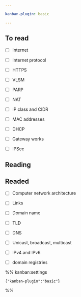 ```yaml
---

kanban-plugin: basic

---
```


## To read

- [ ] Internet
- [ ] Internet protocol
- [ ] HTTPS
- [ ] VLSM
- [ ] PARP
- [ ] NAT
- [ ] IP class and CIDR
- [ ] MAC addresses
- [ ] DHCP
- [ ] Gateway works
- [ ] IPSec


## Reading



## Readed

- [ ] Computer network architecture
- [ ] Links
- [ ] Domain name
- [ ] TLD
- [ ] DNS
- [ ] Unicast, broadcast, multicast
- [ ] IPv4 and IPv6
- [ ] domain registries




%% kanban:settings
```
{"kanban-plugin":"basic"}
```
%%